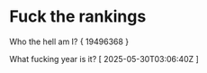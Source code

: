 # Fuck the rankings

Who the hell am I?
{ 19496368 }

What fucking year is it?
[ 2025-05-30T03:06:40Z ]
